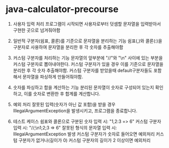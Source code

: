 # java-calculator-precourse

1. 사용자 입력 처리
   프로그램이 시작되면 사용자로부터 덧셈할 문자열을 입력받아서 구현한 곳으로 넘겨줘야함

2. 일반적 구분자(쉼표, 콜론)를 기준으로 문자열을 분리하는 기능
   쉼표(,)와 콜론(:)을 구분자로 사용하여 문자열을 분리한 후 각 숫자를 추출해야함

3. 커스텀 구분자를 처리하는 기능
   문자열의 앞부분에 "//"와 "\n" 사이에 있는 부분을 커스텀 구분자로 뽑아내야한다.
   커스텀 구분자가 있을 경우 이를 기준으로 문자열을 분리한 후 각 숫자 추출해야함.
   커스텀 구분자를 받았을때 default구분자들도 포함해서 문자열을 파싱하게 만들어줘야함.

4. 숫자를 파싱하고 합을 계산하는 기능
   분리된 문자열이 숫자로 구성되어 있는지 확인하고, 이를 숫자로 변환한 후 합계를 계산합니다.

5. 예외 처리
   잘못된 입력(숫자가 아닌 값 포함)을 받을 경우 IllegalArgumentException을 발생시키고, 프로그램을 종료합니다.

6. 테스트 케이스
   쉼표와 콜론으로 구분된 숫자 입력 시: "1,2:3 => 6"
   커스텀 구분자 입력 시: "//;\n1;2;3 => 6"
   잘못된 형식의 문자열 입력 시: IllegalArgumentException 발생
   커스텀 구분자가 숫자로 들어오면 예외처리
   커스텀 구분자가 없거나(길이가 0) 커스텀 구분자의 길이가 2 이상이면 예외처리